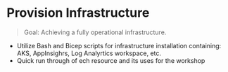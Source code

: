# Provision Infrastructure

> Goal: Achieving a fully operational infrastructure.

- Utilize Bash and Bicep scripts for infrastructure installation containing: AKS, AppInsighrs, Log Analyrtics workspace, etc.
- Quick run through of ech resource and its uses for the workshop
